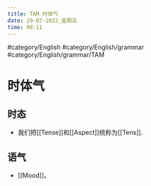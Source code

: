 ```yaml
---
title: TAM 时体气
date: 29-07-2022_星期五
time: 08:11
---
```


#category/English #category/English/grammar  #category/English/grammar/TAM


# 时体气

## 时态
- 我们把[[Tense]]和[[Aspect]]统称为[[Tens]].  

## 语气
- [[Mood]]。  